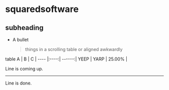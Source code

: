 squaredsoftware
===============

subheading
----------

- A bullet 

  > things in a scrolling table or aligned awkwardly
  

table
   A  |  B   |    C   |
 ---- |:----:| ------:|
 YEEP | YARP | 25.00% |
  
Line is coming up.

---

Line is done.
